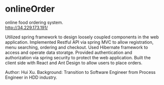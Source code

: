 # onlineOrder
online food ordering system.  
http://34.229.173.191/
  
Utilized spring framework to design loosely coupled components in the web application.
Implemented Restful API via spring MVC to allow registration, menu searching, ordering and checkout.
Used Hibernate framework to access and operate data storatge.
Provided authentication and authorization via spring security to protect the web application.
Built the client side with React and Ant Design to allow users to place orders.


Author: Hui Xu.
Background: Transition to Software Engineer from Process Engineer in HDD industry.
